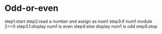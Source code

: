 # Odd-or-even
step1:start
step2:read a number and assign as num1
step3:if num1 module 2==0
   step3.1:display num1 is even
step4:else display num1 is odd
step5:stop
